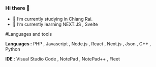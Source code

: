 ### Hi there 👋

- 🔭 I’m currently studying in Chiang Rai.
- 🌱 I’m currently learning NEXT.JS , Svelte

#Languages and tools

**Languages :** PHP , Javascript , Node.js , React , Next.js , Json , C++ , Python

**IDE :** Visual Studio Code , NotePad , NotePad++ , Fleet

<!--
**Steper158X/Steper158X** is a ✨ _special_ ✨ repository because its `README.md` (this file) appears on your GitHub profile.

Here are some ideas to get you started:

- 🔭 I’m currently working on ...
- 🌱 I’m currently learning ...
- 👯 I’m looking to collaborate on ...
- 🤔 I’m looking for help with ...
- 💬 Ask me about ...
- 📫 How to reach me: ...
- 😄 Pronouns: ...
- ⚡ Fun fact: ...
-->
